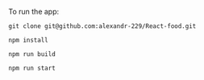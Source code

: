 To run the app:

    git clone git@github.com:alexandr-229/React-food.git

    npm install

    npm run build

    npm run start
